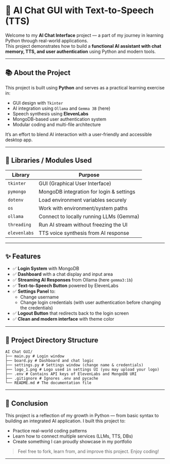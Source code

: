 # 🧠 AI Chat GUI with Text-to-Speech (TTS)

Welcome to my **AI Chat Interface** project — a part of my journey in learning Python through real-world applications.  
This project demonstrates how to build a **functional AI assistant with chat memory, TTS, and user authentication** using Python and modern tools.

---

## 📚 About the Project

This project is built using **Python** and serves as a practical learning exercise in:
- GUI design with `Tkinter`
- AI integration using `Ollama` and `Gemma 3B` (here)
- Speech synthesis using **ElevenLabs**
- MongoDB-based user authentication system
- Modular coding and multi-file architecture

It’s an effort to blend AI interaction with a user-friendly and accessible desktop app.

---

## 🔧 Libraries / Modules Used

| Library         | Purpose                                   |
|----------------|-------------------------------------------|
| `tkinter`       | GUI (Graphical User Interface)           |
| `pymongo`       | MongoDB integration for login & settings |
| `dotenv`        | Load environment variables securely       |
| `os`            | Work with environment/system paths        |
| `ollama`        | Connect to locally running LLMs (Gemma)   |
| `threading`     | Run AI stream without freezing the UI     |
| `elevenlabs`    | TTS voice synthesis from AI response      |

---

## ✨ Features

- ✅ **Login System** with MongoDB
- ✅ **Dashboard** with a chat display and input area
- ✅ **Streaming AI Responses** from Ollama (here `gemma3:1b`)
- ✅ **Text-to-Speech Button** powered by ElevenLabs
- ✅ **Settings Panel** to:
  - Change username
  - Change login credentials (with user authentication before changing the credentials)
- ✅ **Logout Button** that redirects back to the login screen
- ✅ **Clean and modern interface** with theme color

---

## 📁 Project Directory Structure

```
AI Chat GUI/
├── main.py # Login window
├── board.py # Dashboard and chat logic
├── settings.py # Settings window (change name & credentials)
├── logo_1.png # Logo used in settings UI (you may upload your logo)
├── .env # Contains API keys of ElevenLabs and MongoDB URI
├── .gitignore # Ignores .env and pycache
└── README.md # The documentation file

```


---

## 🏁 Conclusion

This project is a reflection of my growth in Python — from basic syntax to building an integrated AI application. I built this project to:

- Practice real-world coding patterns
- Learn how to connect multiple services (LLMs, TTS, DBs)
- Create something I can proudly showcase in my portfolio

> Feel free to fork, learn from, and improve this project. Enjoy coding!

---
